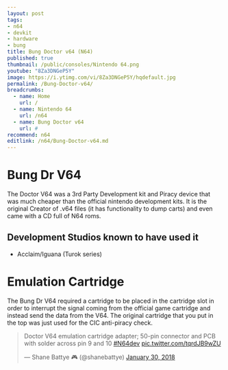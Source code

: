 ```yaml
---
layout: post
tags: 
- n64
- devkit
- hardware
- bung
title: Bung Doctor v64 (N64)
published: true
thumbnail: /public/consoles/Nintendo 64.png
youtube: "8Za3DNGeP5Y"
image: https://i.ytimg.com/vi/8Za3DNGeP5Y/hqdefault.jpg
permalink: /Bung-Doctor-v64/
breadcrumbs:
  - name: Home
    url: /
  - name: Nintendo 64
    url: /n64
  - name: Bung Doctor v64
    url: #
recommend: n64
editlink: /n64/Bung-Doctor-v64.md
---
```

# Bung Dr V64
The Doctor V64 was a 3rd Party Development kit and Piracy device that was much cheaper than the official nintendo development kits. It is the original Creator of .v64 files (it has functionality to dump carts) and even came with a CD full of N64 roms.

## Development Studios known to have used it
* Acclaim/Iguana (Turok series)

# Emulation Cartridge
The Bung Dr V64 required a cartridge to be placed in the cartridge slot in order to interrupt the signal coming from the official game cartridge and instead send the data from the V64. The original cartridge that you put in the top was just used for the CIC anti-piracy check.
<blockquote class="twitter-tweet"><p lang="en" dir="ltr">Doctor V64 emulation cartridge adapter; 50-pin connector and PCB with solder across pin 9 and 10 <a href="https://twitter.com/hashtag/N64dev?src=hash&amp;ref_src=twsrc%5Etfw">#N64dev</a> <a href="https://t.co/tqrdJB9wZU">pic.twitter.com/tqrdJB9wZU</a></p>&mdash; Shane Battye 🎮 (@shanebattye) <a href="https://twitter.com/shanebattye/status/958296785604067330?ref_src=twsrc%5Etfw">January 30, 2018</a></blockquote> <script async src="https://platform.twitter.com/widgets.js" charset="utf-8"></script>
